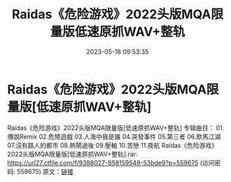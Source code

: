 ﻿---
title: Raidas《危险游戏》2022头版MQA限量版低速原抓WAV+整轨
date: 2023-05-18 09:53:35
categories: WAV车载音乐、镜像
tags: 华语中文
---
# Raidas《危险游戏》2022头版MQA限量版[低速原抓WAV+整轨]

Raidas《危险游戏》2022头版MQA限量版[低速原抓WAV+整轨]
专辑曲目：
01.傳說Remix
02.危險遊戲
03.人海中我是誰
04.突發事件
05.第三者
06.飲馬江湖
07.沒有路人的都市
08.熱鬧過後
09.壓軸
10.苦戀
11.夜航
Raidas《危险游戏》2022头版MQA限量版[低速原抓WAV+整轨].rar: https://url27.ctfile.com/f/9388027-858159549-53bde9?p=559675
(访问密码: 559675)
原文：[链接](https://blog.sina.com.cn/s/blog_1647c7e76010311xd.html)